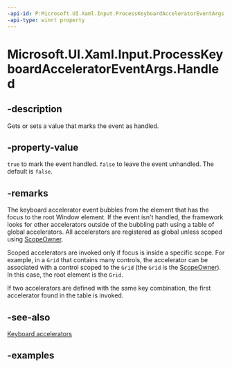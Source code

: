 ```yaml
---
-api-id: P:Microsoft.UI.Xaml.Input.ProcessKeyboardAcceleratorEventArgs.Handled
-api-type: winrt property
---
```


<!-- Property syntax.
public bool Handled { get;  set; }
-->

# Microsoft.UI.Xaml.Input.ProcessKeyboardAcceleratorEventArgs.Handled

## -description
Gets or sets a value that marks the event as handled. 

## -property-value
`true` to mark the event handled. `false` to leave the event unhandled. The default is `false`.

## -remarks
The keyboard accelerator event bubbles from the element that has the focus to the root Window element. If the event isn't handled, the framework looks for other accelerators outside of the bubbling path using a table of global accelerators. All accelerators are registered as global unless scoped using [ScopeOwner](keyboardaccelerator_scopeowner.md).

Scoped accelerators are invoked only if focus is inside a specific scope. For example, in a `Grid` that contains many controls, the accelerator can be associated with a control scoped to the `Grid` (the `Grid` is the [ScopeOwner](keyboardaccelerator_scopeowner.md)). In this case, the root element is the `Grid`.

If two accelerators are defined with the same key combination, the first accelerator found in the table is invoked.

## -see-also
[Keyboard accelerators](/windows/apps/design/input/keyboard-accelerators)

## -examples

